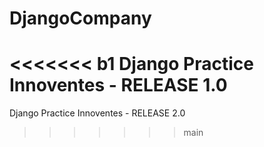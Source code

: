# DjangoCompany
<<<<<<< b1
Django Practice Innoventes - RELEASE 1.0
=======
Django Practice Innoventes - RELEASE 2.0
>>>>>>> main
